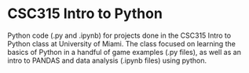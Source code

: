# CSC315 Intro to Python
Python code (.py and .ipynb) for projects done in the CSC315 Intro to Python class at University of Miami. The class focused on learning the basics of Python in a handful of game examples (.py files), as well as an intro to PANDAS and data analysis (.ipynb files) using python.
